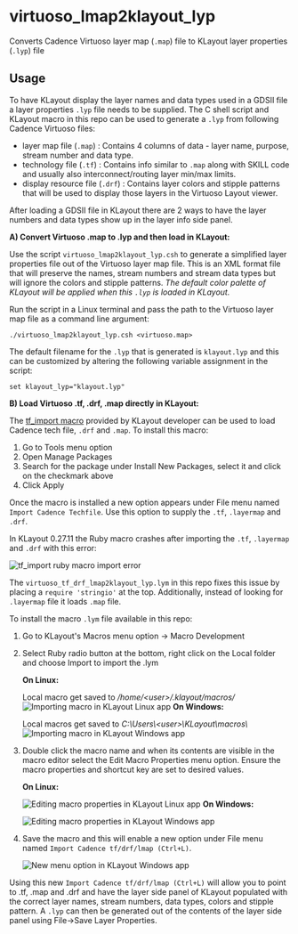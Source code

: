 # virtuoso_lmap2klayout_lyp
Converts Cadence Virtuoso layer map (`.map`) file to KLayout layer properties (`.lyp`) file

## Usage
To have KLayout display the layer names and data types used in a GDSII file a layer properties `.lyp` file needs to be supplied. The C shell script and KLayout macro in this repo can be used to generate a `.lyp` from following Cadence Virtuoso files:
- layer map file (`.map`) : Contains 4 columns of data - layer name, purpose, stream number and data type.
- technology file (`.tf`) : Contains info similar to `.map` along with SKILL code and usually also interconnect/routing layer min/max limits.
- display resource file (`.drf`) : Contains layer colors and stipple patterns that will be used to display those layers in the Virtuoso Layout viewer.

After loading a GDSII file in KLayout there are 2 ways to have the layer numbers and data types show up in the layer info side panel.

**A) Convert Virtuoso .map to .lyp and then load in KLayout:** 

Use the script `virtuoso_lmap2klayout_lyp.csh` to generate a simplified layer properties file out of the Virtuoso layer map file. This is an XML format file that will preserve the names, stream numbers and stream data types but will ignore the colors and stipple patterns. *The default color palette of KLayout will be applied when this `.lyp` is loaded in KLayout.*

Run the script in a Linux terminal and pass the path to the Virtuoso layer map file as a command line argument:
```
./virtuoso_lmap2klayout_lyp.csh <virtuoso.map>
```
The default filename for the `.lyp` that is generated is `klayout.lyp` and this can be customized by altering the following variable assignment in the script:
```
set klayout_lyp="klayout.lyp"
```

**B) Load Virtuoso .tf, .drf, .map directly in KLayout:** 

The [tf_import macro](https://github.com/klayoutmatthias/tf_import) provided by KLayout developer can be used to load Cadence tech file, `.drf` and `.map`. To install this macro:
1. Go to Tools menu option
2. Open Manage Packages
3. Search for the package under Install New Packages, select it and click on the checkmark above
4. Click Apply

Once the macro is installed a new option appears under File menu named `Import Cadence Techfile`. Use this option to supply the `.tf`, `.layermap` and `.drf`.

In KLayout 0.27.11 the Ruby macro crashes after importing the `.tf`, `.layermap` and `.drf` with this error:

![tf_import ruby macro import error](macro_images/RubyError_tf_import.png "tf_import ruby macro import error")

The `virtuoso_tf_drf_lmap2klayout_lyp.lym` in this repo fixes this issue by placing a `require 'stringio'` at the top. Additionally, instead of looking for `.layermap` file it loads `.map` file.

To install the macro `.lym` file available in this repo:

1. Go to KLayout's Macros menu option -> Macro Development
2. Select Ruby radio button at the bottom, right click on the Local folder and choose Import to import the .lym

    **On Linux:**

    Local macro get saved to */home/\<user\>/.klayout/macros/*
    ![Importing macro in KLayout Linux app](macro_images/ImportMacro_Linux.png "Importing macro in KLayout Linux app")
    **On Windows:**

    Local macros get saved to *C:\\Users\\\<user\>\\KLayout\\macros\\*
    ![Importing macro in KLayout Windows app](macro_images/ImportMacro_Windows.png "Importing macro in KLayout Windows app")
3. Double click the macro name and when its contents are visible in the macro editor select the Edit Macro Properties menu option. Ensure the macro properties and shortcut key are set to desired values.

    **On Linux:**

    ![Editing macro properties in KLayout Linux app](macro_images/MacroProperties_Linux.png "Editing macro properties in KLayout Linux app")
    **On Windows:**

    ![Editing macro properties in KLayout Windows app](macro_images/MacroProperties_Windows.png "Editing macro properties in KLayout Windows app")

4. Save the macro and this will enable a new option under File menu named `Import Cadence tf/drf/lmap (Ctrl+L)`.

    ![New menu option in KLayout Windows app](macro_images/MenuOption.png "New menu option in KLayout Windows app")

Using this new `Import Cadence tf/drf/lmap (Ctrl+L)` will allow you to point to .tf, .map and .drf and have the layer side panel of KLayout populated with the correct layer names, stream numbers, data types, colors and stipple pattern. A `.lyp` can then be generated out of the contents of the layer side panel using File->Save Layer Properties. 